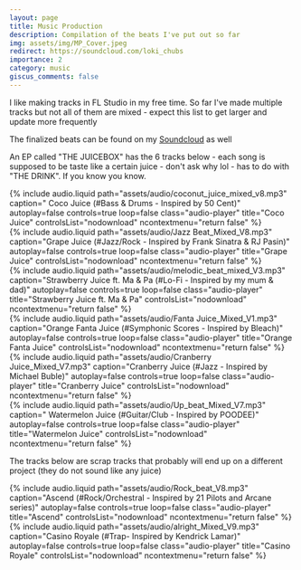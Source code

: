 ```yaml
---
layout: page
title: Music Production
description: Compilation of the beats I've put out so far 
img: assets/img/MP_Cover.jpeg
redirect: https://soundcloud.com/loki_chubs
importance: 2
category: music
giscus_comments: false
---
```


I like making tracks in FL Studio in my free time. So far I've made multiple tracks but not all of them are mixed - expect this list to get larger and update more frequently 

The finalized beats can be found on my <a href = "https://soundcloud.com/loki_chubs">Soundcloud</a> as well

An EP called "THE JUICEBOX" has the 6 tracks below - each song is supposed to be taste like a certain juice - don't ask why lol - has to do with "THE DRINK". If you know you know.

<div class="row mt-3">
    <div class="col-sm mt-3 mt-md-0">
        {% include audio.liquid 
        path="assets/audio/coconut_juice_mixed_v8.mp3" 
        caption=" Coco Juice (#Bass & Drums - Inspired by 50 Cent)" 
        autoplay=false 
        controls=true 
        loop=false
        class="audio-player"
        title="Coco Juice"
        controlsList="nodownload"
        ncontextmenu="return false" %}
    </div>
</div>


<div class="row mt-3">
    <div class="col-sm mt-3 mt-md-0">
        {% include audio.liquid 
        path="assets/audio/Jazz Beat_Mixed_V8.mp3" 
        caption="Grape Juice (#Jazz/Rock - Inspired by Frank Sinatra & RJ Pasin)" 
        autoplay=false 
        controls=true 
        loop=false
        class="audio-player"
        title="Grape Juice" 
        controlsList="nodownload"
        ncontextmenu="return false" %}
    </div>
</div>

<div class="row mt-3">
    <div class="col-sm mt-3 mt-md-0">
        {% include audio.liquid 
        path="assets/audio/melodic_beat_mixed_V3.mp3" 
        caption="Strawberry Juice ft. Ma & Pa (#Lo-Fi - Inspired by my mum & dad)" 
        autoplay=false 
        controls=true 
        loop=false
        class="audio-player"
        title="Strawberry Juice ft. Ma & Pa" 
        controlsList="nodownload"
        ncontextmenu="return false" %}
    </div>
</div>

<div class="row mt-3">
    <div class="col-sm mt-3 mt-md-0">
        {% include audio.liquid 
        path="assets/audio/Fanta Juice_Mixed_V1.mp3" 
        caption="Orange Fanta Juice (#Symphonic Scores - Inspired by Bleach)" 
        autoplay=false 
        controls=true 
        loop=false
        class="audio-player"
        title="Orange Fanta Juice" 
        controlsList="nodownload"
        ncontextmenu="return false" %}
    </div>
</div>

<div class="row mt-3">
    <div class="col-sm mt-3 mt-md-0">
        {% include audio.liquid 
        path="assets/audio/Cranberry Juice_Mixed_V7.mp3" 
        caption="Cranberry Juice (#Jazz - Inspired by Michael Buble)" 
        autoplay=false 
        controls=true 
        loop=false
        class="audio-player"
        title="Cranberry Juice" 
        controlsList="nodownload"
        ncontextmenu="return false" %}   
    </div>
</div>

<div class="row mt-3">
    <div class="col-sm mt-3 mt-md-0">
        {% include audio.liquid 
        path="assets/audio/Up_beat_Mixed_V7.mp3" 
        caption=" Watermelon Juice (#Guitar/Club - Inspired by POODEE)" 
        autoplay=false 
        controls=true 
        loop=false
        class="audio-player"
        title="Watermelon Juice" 
        controlsList="nodownload"
        ncontextmenu="return false" %}
    </div>
</div>

The tracks below are scrap tracks that probably will end up on a different project (they do not sound like any juice)

<div class="row mt-3">
    <div class="col-sm mt-3 mt-md-0">
        {% include audio.liquid 
        path="assets/audio/Rock_beat_V8.mp3" 
        caption="Ascend (#Rock/Orchestral - Inspired by 21 Pilots and Arcane series)" 
        autoplay=false 
        controls=true 
        loop=false
        class="audio-player"
        title="Ascend" 
        controlsList="nodownload"
        ncontextmenu="return false" %}
    </div>
</div>

<div class="row mt-3">
    <div class="col-sm mt-3 mt-md-0">
        {% include audio.liquid 
        path="assets/audio/alright_Mixed_V9.mp3" 
        caption="Casino Royale (#Trap- Inspired by Kendrick Lamar)" 
        autoplay=false 
        controls=true 
        loop=false
        class="audio-player"
        title="Casino Royale" 
        controlsList="nodownload"
        ncontextmenu="return false" %}
    </div>
</div>